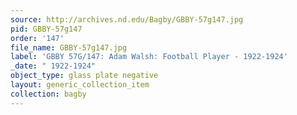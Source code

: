 ```yaml
---
source: http://archives.nd.edu/Bagby/GBBY-57g147.jpg
pid: GBBY-57g147
order: '147'
file_name: GBBY-57g147.jpg
label: 'GBBY 57G/147: Adam Walsh: Football Player - 1922-1924'
_date: " 1922-1924"
object_type: glass plate negative
layout: generic_collection_item
collection: bagby
---
```

